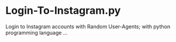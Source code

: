 # Login-To-Instagram.py
Login to Instagram accounts with Random User-Agents; with python programming language ...
